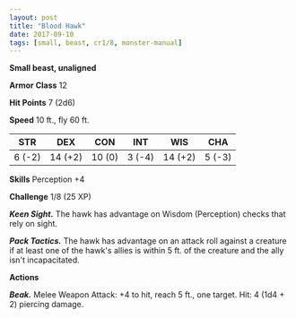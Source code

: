```yaml
---
layout: post
title: "Blood Hawk"
date: 2017-09-10
tags: [small, beast, cr1/8, monster-manual]
---
```


**Small beast, unaligned**

**Armor Class** 12

**Hit Points** 7 (2d6)

**Speed** 10 ft., fly 60 ft.

|   STR   |   DEX   |   CON   |   INT   |   WIS   |   CHA   |
|:-----:|:-----:|:-----:|:-----:|:-----:|:-----:|
| 6 (-2) | 14 (+2) | 10 (0) | 3 (-4) | 14 (+2) | 5 (-3) |

**Skills** Perception +4

**Challenge** 1/8 (25 XP)

***Keen Sight.*** The hawk has advantage on Wisdom (Perception) checks that rely on sight.

***Pack Tactics.*** The hawk has advantage on an attack roll against a creature if at least one of the hawk's allies is within 5 ft. of the creature and the ally isn't incapacitated.

**Actions**

***Beak.*** Melee Weapon Attack: +4 to hit, reach 5 ft., one target. Hit: 4 (1d4 + 2) piercing damage.

